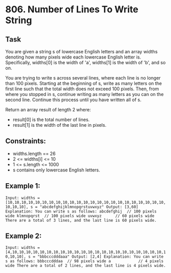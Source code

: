 # 806. Number of Lines To Write String


## Task
You are given a string s of lowercase English letters and an array widths denoting how many pixels wide each lowercase English letter is. 
Specifically, widths[0] is the width of 'a', widths[1] is the width of 'b', and so on.

You are trying to write s across several lines, where each line is no longer than 100 pixels. 
Starting at the beginning of s, write as many letters on the first line such that the total width does not exceed 100 pixels. 
Then, from where you stopped in s, continue writing as many letters as you can on the second line. 
Continue this process until you have written all of s.

Return an array result of length 2 where:
- result[0] is the total number of lines.
- result[1] is the width of the last line in pixels.


## Constraints:
- widths.length == 26
- 2 <= widths[i] <= 10
- 1 <= s.length <= 1000
- s contains only lowercase English letters.


## Example 1:
``
Input: widths = [10,10,10,10,10,10,10,10,10,10,10,10,10,10,10,10,10,10,10,10,10,10,10,10,10,10], s = "abcdefghijklmnopqrstuvwxyz"
Output: [3,60]
Explanation: You can write s as follows:
abcdefghij  // 100 pixels wide
klmnopqrst  // 100 pixels wide
uvwxyz      // 60 pixels wide
There are a total of 3 lines, and the last line is 60 pixels wide.
``

## Example 2:
``
Input: widths = [4,10,10,10,10,10,10,10,10,10,10,10,10,10,10,10,10,10,10,10,10,10,10,10,10,10], s = "bbbcccdddaaa"
Output: [2,4]
Explanation: You can write s as follows:
bbbcccdddaa  // 98 pixels wide
a            // 4 pixels wide
There are a total of 2 lines, and the last line is 4 pixels wide.
``